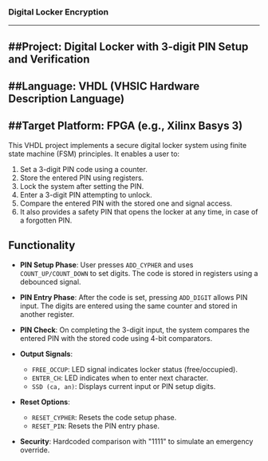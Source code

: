 ### Digital Locker Encryption
---
##Project: Digital Locker with 3-digit PIN Setup and Verification
---
##Language: VHDL (VHSIC Hardware Description Language)
---
##Target Platform: FPGA (e.g., Xilinx Basys 3)
---
This VHDL project implements a secure digital locker system using
finite state machine (FSM) principles. It enables a user to:

1. Set a 3-digit PIN code using a counter.
2. Store the entered PIN using registers.
3. Lock the system after setting the PIN.
4. Enter a 3-digit PIN attempting to unlock.
5. Compare the entered PIN with the stored one and signal access.
6. It also provides a safety PIN that opens the locker at any time, in case of a forgotten PIN.

## Functionality

- **PIN Setup Phase**: 
  User presses `ADD_CYPHER` and uses `COUNT_UP/COUNT_DOWN` to set digits.
  The code is stored in registers using a debounced signal.

- **PIN Entry Phase**:
  After the code is set, pressing `ADD_DIGIT` allows PIN input.
  The digits are entered using the same counter and stored in another register.

- **PIN Check**:
  On completing the 3-digit input, the system compares the entered PIN
  with the stored code using 4-bit comparators.

- **Output Signals**:
  - `FREE_OCCUP`: LED signal indicates locker status (free/occupied).
  - `ENTER_CH`: LED indicates when to enter next character.
  - `SSD (ca, an)`: Displays current input or PIN setup digits.

- **Reset Options**:
  - `RESET_CYPHER`: Resets the code setup phase.
  - `RESET_PIN`: Resets the PIN entry phase.

- **Security**:
  Hardcoded comparison with "1111" to simulate an emergency override.



